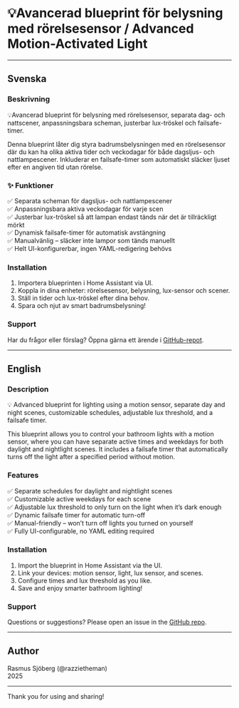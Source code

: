 # 💡Avancerad blueprint för belysning med rörelsesensor / Advanced Motion-Activated Light

---

## Svenska

### Beskrivning

💡Avancerad blueprint för belysning med rörelsesensor, separata dag- och nattscener, anpassningsbara scheman, justerbar lux-tröskel och failsafe-timer.

Denna blueprint låter dig styra badrumsbelysningen med en rörelsesensor där du kan ha olika aktiva tider och veckodagar för både dagsljus- och nattlampescener. Inkluderar en failsafe-timer som automatiskt släcker ljuset efter en angiven tid utan rörelse.

### ✨ Funktioner  
✅ Separata scheman för dagsljus- och nattlampescener  
✅ Anpassningsbara aktiva veckodagar för varje scen  
✅ Justerbar lux-tröskel så att lampan endast tänds när det är tillräckligt mörkt  
✅ Dynamisk failsafe-timer för automatisk avstängning  
✅ Manualvänlig – släcker inte lampor som tänds manuellt  
✅ Helt UI-konfigurerbar, ingen YAML-redigering behövs  

### Installation  
1. Importera blueprinten i Home Assistant via UI.  
2. Koppla in dina enheter: rörelsesensor, belysning, lux-sensor och scener.  
3. Ställ in tider och lux-tröskel efter dina behov.  
4. Spara och njut av smart badrumsbelysning!

### Support  
Har du frågor eller förslag? Öppna gärna ett ärende i [GitHub-repot](https://github.com/razzietheman/badrum-tand-slack-blueprint).

---

## English

### Description
 
💡 Advanced blueprint for lighting using a motion sensor, separate day and night scenes, customizable schedules, adjustable lux threshold, and a failsafe timer.

This blueprint allows you to control your bathroom lights with a motion sensor, where you can have separate active times and weekdays for both daylight and nightlight scenes. It includes a failsafe timer that automatically turns off the light after a specified period without motion.

### Features  
✅ Separate schedules for daylight and nightlight scenes  
✅ Customizable active weekdays for each scene  
✅ Adjustable lux threshold to only turn on the light when it’s dark enough  
✅ Dynamic failsafe timer for automatic turn-off  
✅ Manual-friendly – won’t turn off lights you turned on yourself  
✅ Fully UI-configurable, no YAML editing required  

### Installation  
1. Import the blueprint in Home Assistant via the UI.  
2. Link your devices: motion sensor, light, lux sensor, and scenes.  
3. Configure times and lux threshold as you like.  
4. Save and enjoy smarter bathroom lighting!

### Support  
Questions or suggestions? Please open an issue in the [GitHub repo](https://github.com/razzietheman/badrum-tand-slack-blueprint).

---

## Author  
Rasmus Sjöberg (@razzietheman)  
2025

---

Thank you for using and sharing!  
